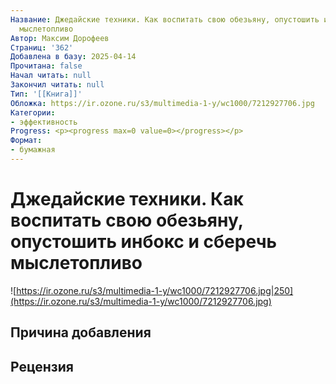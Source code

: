 ```yaml
---
Название: Джедайские техники. Как воспитать свою обезьяну, опустошить инбокс и сберечь
  мыслетопливо
Автор: Максим Дорофеев
Страниц: '362'
Добавлена в базу: 2025-04-14
Прочитана: false
Начал читать: null
Закончил читать: null
Тип: '[[Книга]]'
Обложка: https://ir.ozone.ru/s3/multimedia-1-y/wc1000/7212927706.jpg
Категории:
- эффективность
Progress: <p><progress max=0 value=0></progress></p>
Формат:
- бумажная
---
```

# Джедайские техники. Как воспитать свою обезьяну, опустошить инбокс и сберечь мыслетопливо

![https://ir.ozone.ru/s3/multimedia-1-y/wc1000/7212927706.jpg|250](https://ir.ozone.ru/s3/multimedia-1-y/wc1000/7212927706.jpg)

## Причина добавления


## Рецензия